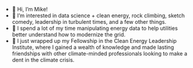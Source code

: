 - 👋 Hi, I’m Mike!  
- 👀 I’m interested in data science + clean energy, rock climbing, sketch comedy, leadership in turbulent times, and a few other things.
- 🌱 I spend a lot of my time manipulating energy data to help utilities better understand how to modernize the grid.
- 💞️ I just wrapped up my Fellowship in the Clean Energy Leadership Institute, where I gained a wealth of knowledge and made lasting friendships with other climate-minded professionals looking to make a dent in the climate crisis.

<!---
mjehl1012/mjehl1012 is a ✨ special ✨ repository because its `README.md` (this file) appears on your GitHub profile.
You can click the Preview link to take a look at your changes.
--->
